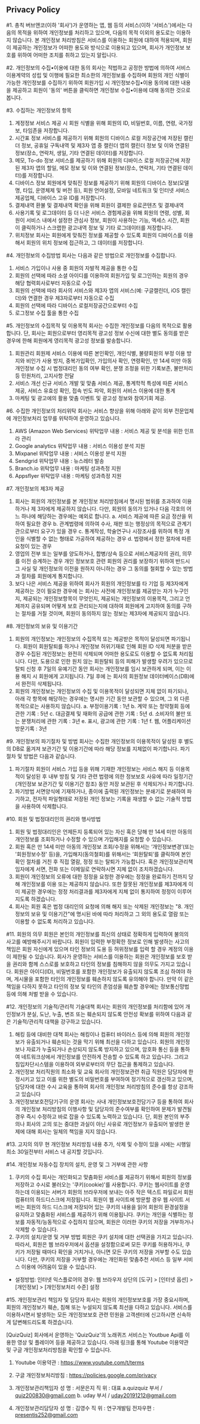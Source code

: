## Privacy Policy

#1. 총칙
버브앤코(이하 '회사')가 운영하는 앱, 웹 등의 서비스(이하 '서비스')에서는 다음의 목적을 위하여 개인정보를 처리하고 있으며, 다음의 목적 이외의 용도로는 이용하지 않습니다.
본 개인정보 처리방침은 서비스를 이용하는 회원에 대하여 적용되며, 회원이 제공하는 개인정보가 어떠한 용도와 방식으로 이용되고 있으며, 회사가 개인정보 보호를 위하여 어떠한 조치를 취하고 있는지 알립니다.

#2. 개인정보의 수집•이용에 대한 동의
회사는 적법하고 공정한 방법에 의하여 서비스 이용계약의 성립 및 이행에 필요한 최소한의 개인정보를 수집하며 회원의 개인 식별이 가능한 개인정보를 수집하기 위하여 회원가입 시 개인정보수집•이용 동의에 대한 내용을 제공하고 회원이 '동의' 버튼을 클릭하면 개인정보 수집•이용에 대해 동의한 것으로 봅니다.

#3. 수집하는 개인정보의 항목
1. 계정정보
서비스 제공 시 회원 식별을 위해 회원의 ID, 비밀번호, 이름, 연령, 국가정보, 타임존을 저장합니다.
2. 시간표 정보
서비스를 제공하기 위해 회원의 디바이스 로컬 저장공간에 저장된 캘린더 정보, 공휴일 구독내역 및 제3자 앱 중 캘린더 앱의 캘린더 정보 및 이와 연결된 정보(장소, 연락처, 생일, 기타 연결된 데이터)를 저장합니다.
3. 메모, To-do 정보
서비스를 제공하기 위해 회원의 디바이스 로컬 저장공간에 저장된 제3자 앱의 할일, 메모 정보 및 이와 연결된 정보(장소, 연락처, 기타 연결된 데이터)를 저장합니다.
4. 디바이스 정보
회원에게 맞춰진 정보를 제공하기 위해 회원의 디바이스 정보(모델명, 타입, 운영체제 및 버전 등), 회원 언어설정, 모바일 네트워크 및 인터넷 서비스 제공업체, 디바이스 고유 ID를 저장합니다.
5. 결제내역
환불 및 결제내역 확인을 위해 회원이 결제한 유료콘텐츠 및 결제내역
6. 사용기록 및 로그데이터 등
더 나은 서비스 경험제공을 위해 회원의 연령, 성별, 회원이 서비스 내에서 설정한 관심사 정보, 회원이 사용하는 기능, 엑세스 시간, 회원이 클릭하거나 스크랩한 광고내역 정보 및 기타 로그데이터를 저장합니다.
7. 위치정보
회사는 회원에게 맞춰진 정보를 제공할 수 있도록 회원의 디바이스를 이용해서 회원의 위치 정보에 접근하고, 그 데이터를 저장합니다.

#4. 개인정보의 수집방법
회사는 다음과 같은 방법으로 개인정보를 수집합니다.
1. 서비스 가입이나 사용 중 회원의 자발적 제공을 통한 수집
2. 회원의 선택에 따라 소셜 아이디를 이용하여 회원가입 및 로그인하는 회원의 경우 해당 협력회사로부터 자동으로 수집
3. 회원의 선택에 따라 회사의 서비스와 제3자 앱의 서비스(예: 구글캘린더, iOS 캘린더)와 연결한 경우 제3자로부터 자동으로 수집
4. 회원의 선택에 따라 디바이스 로컬저장공간으로부터 수집
5. 로그정보 수집 툴을 통한 수집

#5. 개인정보의 수집목적 및 이용목적
회사는 수집한 개인정보를 다음의 목적으로 활용합니다. 단, 회사는 회원으로부터 영리목적 광고성 정보 수신에 대한 별도 동의를 받은 경우에 한해 회원에게 영리목적 광고성 정보를 발송합니다.
1. 회원관리
회원제 서비스 이용에 따른 본인확인, 개인식별, 불량회원의 부정 이용 방지와 비인가 사용 방지, 중복가입확인, 가입의사 확인, 연령확인, 만 14세 미만 아동 개인정보 수집 시 법정대리인 동의 여부 확인, 분쟁 조정을 위한 기록보존, 불만처리 등 민원처리, 고지사항 전달
2. 서비스 개선
신규 서비스 개발 및 맞춤 서비스 제공, 통계학적 특성에 따른 서비스 제공, 서비스 유효성 확인, 접속 빈도 파악, 회원의 서비스 이용에 대한 통계
3. 마케팅 및 광고에의 활용
맞춤 이벤트 및 광고성 정보와 참여기회 제공.

#6. 수집한 개인정보의 처리위탁
회사는 서비스 향상을 위해 아래와 같이 외부 전문업체에 개인정보처리 업무를 위탁하여 운영하고 있습니다.

1. AWS (Amazon Web Services)
위탁업무 내용 : 서비스 제공 및 분석을 위한 인프라 관리
2. Google analytics
위탁업무 내용 : 서비스 이용성 분석 지원
3. Mixpanel
위탁업무 내용 : 서비스 이용성 분석 지원
4. Sendgrid
위탁업무 내용 : 뉴스레터 발송
5. Branch.io
위탁업무 내용 : 마케팅 성과측정 지원
6. Appsflyer
위탁업무 내용 : 마케팅 성과측정 지원

#7. 개인정보의 제3자 제공
1. 회사는 회원의 개인정보를 본 개인정보 처리방침에서 명시된 범위를 초과하여 이용하거나 제 3자에게 제공하지 않습니다. 다만, 회원의 동의가 있거나 다음 각호의 어느 하나에 해당하는 경우에는 예외로 합니다.
a. 서비스 제공에 따른 요금 정산을 위하여 필요한 경우
b. 관계법령에 의하여 수사, 재판 또는 행정상의 목적으로 관계기관으로부터 요구가 있을 경우
c. 통계작성, 학술연구나 시장조사를 위하여 특정 개인을 식별할 수 없는 형태로 가공하여 제공하는 경우
d. 법령에서 정한 절차에 따른 요청이 있는 경우
2. 영업의 전부 또는 일부를 양도하거나, 합병/상속 등으로 서비스제공자의 권리, 의무를 이전 승계하는 경우 개인 정보보호 관련 회원의 권리를 보장하기 위하여 반드시 그 사실 및 개인정보의 이전을 원하지 아니하는 경우 그 동의를 철회할 수 있는 방법과 절차를 회원에게 통지합니다.
3. 보다 나은 서비스 제공을 위하여 회사가 회원의 개인정보를 타 기업 등 제3자에게 제공하는 것이 필요한 경우에 는 회사는 사전에 개인정보를 제공받는 자가 누구인지, 제공되는 개인정보항목이 무엇인지, 제공되는 개인정보의 이용목적, 그리고 언제까지 공유되며 어떻게 보호 관리되는지에 대하여 회원에게 고지하여 동의를 구하는 절차를 거칠 것이며, 회원이 동의하지 않는 정보는 제3자에 제공되지 않습니다.

#8. 개인정보의 보유 및 이용기간
1. 회원의 개인정보는 개인정보의 수집목적 또는 제공받은 목적이 달성되면 파기됩니다. 회원이 회원탈퇴를 하거나 개인정보 허위기재로 인해 회원 ID 삭제 처분을 받은 경우 수집된 개인정보는 완전히 삭제되며 어떠한 용도로도 이용할 수 없도록 처리됩니다. 다만, 도용으로 인한 원치 않는 회원탈퇴 등의 피해가 발생할 우려가 있으므로 탈퇴 신청 후 7일의 유예기간 동안 회사는 개인정보를 임시 보관하게 되며, 이는 이용 해지 시 회원에게 고지됩니다. 7일 후에 는 회사의 회원정보 데이터베이스(DB)에서 완전히 삭제됩니다.
2. 회원의 개인정보는 개인정보의 수집 및 이용목적이 달성되면 지체 없이 파기되나, 아래 각 항목에 해당하는 경우에는 명시한 기간 동안 보관할 수 있으며, 그 외 다른 목적으로는 사용하지 않습니다.
a. 부정이용기록 : 1년
b. 계약 또는 청약철회 등에 관한 기록 : 5년
c. 대금결제 및 재화의 공급에 관한 기록 : 5년
d. 소비자의 불만 또는 분쟁처리에 관한 기록 : 3년
e. 표시, 광고에 관한 기록 : 1년
f. 웹, 어플리케이션 방문기록 : 3년

#9. 개인정보의 파기절차 및 방법
회사는 수집한 개인정보의 이용목적이 달성된 후 별도의 DB로 옮겨져 보관기간 및 이용기간에 따라 해당 정보를 지체없이 파기합니다. 파기절차 및 방법은 다음과 같습니다.

1. 파기절차
회원이 서비스 가입 등을 위해 기재한 개인정보는 서비스 해지 등 이용목적이 달성된 후 내부 방침 및 기타 관련 법령에 의한 정보보호 사유에 따라 일정기간(개인정보 보관기간 및 이용기간 참조) 동안 저장 보관된 후 삭제되거나 파기합니다.
2. 파기방법
서면양식에 기재하거나, 종이에 출력된 개인정보는 분쇄기로 분쇄하여 파기하고, 전자적 파일형태로 저장된 개인 정보는 기록을 재생할 수 없는 기술적 방법을 사용하여 삭제합니다.

#10. 회원 및 법정대리인의 권리와 행사방법
1. 회원 및 법정대리인은 언제든지 등록되어 있는 자신 혹은 당해 만 14세 미만 아동의 개인정보를 조회하거나 수정할 수 있으며 가입해지를 요청할 수 있습니다.
2. 회원 혹은 만 14세 미만 아동의 개인정보 조회/수정을 위해서는 ‘개인정보변경’(또는 '회원정보수정' 등)을, 가입해지(동의철회)를 위해서는 ‘회원탈퇴’를 클릭하여 본인 확인 절차를 거친 후 직접 열람, 정정 또는 탈퇴가 가능합니다. 혹은 개인정보관리책임자에게 서면, 전화 또는 이메일로 연락하시면 지체 없이 조치하겠습니다.
3. 회원이 개인정보의 오류에 대한 정정을 요청한 경우에는 정정을 완료하기 전까지 당해 개인정보를 이용 또는 제공하지 않습니다. 또한 잘못된 개인정보를 제3자에게 이미 제공한 경우에는 정정 처리결과를 제3자에게 지체 없이 통지하여 정정이 이루어지도록 하겠습니다.
4. 회사는 회원 혹은 법정 대리인의 요청에 의해 해지 또는 삭제된 개인정보는 "8. 개인정보의 보유 및 이용기간"에 명시된 바에 따라 처리하고 그 외의 용도로 열람 또는 이용할 수 없도록 처리하고 있습니다.

#11. 회원의 의무
회원은 본인의 개인정보를 최신의 상태로 정확하게 입력하여 불의의 사고를 예방해주시기 바랍니다. 회원이 입력한 부정확한 정보로 인해 발생하는 사고의 책임은 회원 자신에게 있으며 타인 정보의 도용 등 허위정보를 입력 할 경우 계정의 이용이 제한될 수 있습니다.
회사가 운영하는 서비스를 이용하는 회원은 개인정보를 보호 받을 권리와 함께 스스로를 보호하고 타인의 정보를 침해하지 않을 의무도 가지고 있습니다. 회원은 아이디(ID), 비밀번호를 포함한 개인정보가 유출되지 않도록 조심 하여야 하며, 게시물을 포함한 타인의 개인정보를 훼손하지 않도록 유의해야 합니다. 만약 이 같은 책임을 다하지 못하고 타인의 정보 및 타인의 존엄성을 훼손할 경우에는 정보통신망법 등에 의해 처벌 받을 수 있습니다.

#12. 개인정보의 기술적/관리적 기술대책
회사는 회원의 개인정보를 처리함에 있어 개인정보가 분실, 도난, 누출, 변조 또는 훼손되지 않도록 안전성 확보를 위하여 다음과 같은 기술적/관리적 대책을 강구하고 있습니다.
1. 해킹 등에 대비한 대책
회사는 해킹이나 컴퓨터 바이러스 등에 의해 회원의 개인정보가 유출되거나 훼손되는 것을 막기 위해 최선을 다하고 있습니다. 회원의 개인정보나 자료가 누출되거나 손상되지 않도록 방지하고 있으며, 암호화 통신 등을 통하여 네트워크상에서 개인정보를 안전하게 전송할 수 있도록 하고 있습니다. 그리고 침입차단시스템을 이용하여 외부로부터의 무단 접근을 통제하고 있습니다.
2. 개인정보 처리직원의 최소화 및 교육
회사의 개인정보관련 취급 직원은 담당자에 한정시키고 있고 이를 위한 별도의 비밀번호를 부여하여 정기적으로 갱신하고 있으며, 담당자에 대한 수시 교육을 통하여 회사의 개인정보 처리방침의 준수를 항상 강조하고 있습니다
3. 개인정보보호전담기구의 운영
회사는 사내 개인정보보호전담기구 등을 통하여 회사의 개인정보 처리방침의 이행사항 및 담당자의 준수여부를 확인하여 문제가 발견될 경우 즉시 수정하고 바로 잡을 수 있도록 노력하고 있습니다. 단, 회원 본인의 부주의나 회사의 고의 또는 중대한 과실이 아닌 사유로 개인정보가 유출되어 발생한 문제에 대해 회사는 일체의 책임을 지지 않습니다.

#13. 고지의 의무
현 개인정보 처리방침 내용 추가, 삭제 및 수정이 있을 시에는 시행일 최소 30일전부터 서비스 내 공지할 것입니다.

#14. 개인정보 자동수집 장치의 설치, 운영 및 그 거부에 관한 사항
1. 쿠키의 수집
회사는 개인화되고 맞춤화된 서비스를 제공하기 위해서 회원의 정보를 저장하고 수시로 불러오는 '쿠키(cookie)'를 사용합니다. 쿠키는 웹사이트를 운영하는데 이용되는 서버가 회원의 브라우저에 보내는 아주 작은 텍스트 파일로서 회원 컴퓨터의 하드디스크에 저장됩니다. 회원이 웹 사이트에 방문할 경우 웹 사이트 서버는 회원의 하드 디스크에 저장되어 있는 쿠키의 내용을 읽어 회원의 환경설정을 유지하고 맞춤화된 서비스를 제공하기 위해 이용됩니다. 쿠키는 개인을 식별하는 정보를 자동적/능동적으로 수집하지 않으며, 회원은 이러한 쿠키의 저장을 거부하거나 삭제할 수 있습니다.
2. 쿠키의 설치/운영 및 거부 방법
회원은 쿠키 설치에 대한 선택권을 가지고 있습니다. 따라서, 회원은 웹 브라우저에서 옵션을 설정함으로써 모든 쿠키를 허용하거나, 쿠키가 저장될 때마다 확인을 거치거나, 아니면 모든 쿠키의 저장을 거부할 수도 있습니다. 다만, 쿠키의 저장을 거부할 경우에는 개인화된 맞춤추천 서비스 등 일부 서비스 이용에 어려움이 있을 수 있습니다.
- 설정방법:
인터넷 익스플로어의 경우: 웹 브라우저 상단의 [도구] > [인터넷 옵션] > [개인정보] > [개인정보처리 수준] 설정

#15. 개인정보관리 책임자 및 담당자
회사는 회원의 개인정보보호를 가장 중요시하며, 회원의 개인정보가 훼손, 침해 또는 누설되지 않도록 최선을 다하고 있습니다. 서비스를 이용하시면서 발생하는 모든 개인정보보호 관련 민원을 고객센터에 신고하시면 신속하게 답변해드리도록 하겠습니다.

[QuizQuiz]
회사에서 운영하는 'QuizQuiz'의 노래퀴즈 서비스는 Youtbue Api를 이용한 영상 및 플레이어 등을 제공하고 있습니다. 아래 링크를 통해 Youtube 이용약관 및 구글 개인정보처리방침을 확인할 수 있습니다.
1. Youtube 이용약관 : https://www.youtube.com/t/terms
2. 구글 개인정보처리방침 : https://policies.google.com/privacy


1. 개인정보관리책임자
성 명 : 서문은지
직 위 : 대표
a.quizquiz 부서 / quiz200830@gmail.com
b. uday 부서 / uday20191212@gmail.com

2. 개인정보관리담당자
성 명 : 김영수
직 위 : 연구개발팀
전자우편 : presentis252@gmail.com
